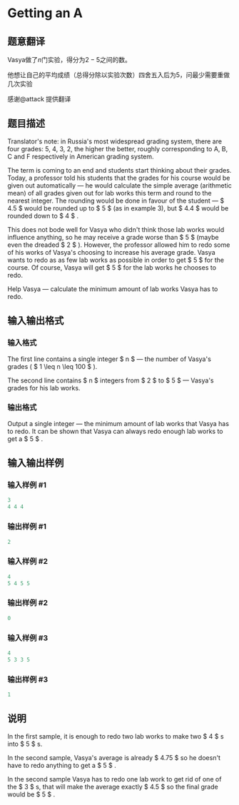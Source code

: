 # Getting an A

## 题意翻译

Vasya做了$n$门实验，得分为$2-5$之间的数。

他想让自己的平均成绩（总得分除以实验次数）四舍五入后为$5$，问最少需要重做几次实验

感谢@attack 提供翻译

## 题目描述

Translator's note: in Russia's most widespread grading system, there are four grades: 5, 4, 3, 2, the higher the better, roughly corresponding to A, B, C and F respectively in American grading system.

The term is coming to an end and students start thinking about their grades. Today, a professor told his students that the grades for his course would be given out automatically — he would calculate the simple average (arithmetic mean) of all grades given out for lab works this term and round to the nearest integer. The rounding would be done in favour of the student — $ 4.5 $ would be rounded up to $ 5 $ (as in example 3), but $ 4.4 $ would be rounded down to $ 4 $ .

This does not bode well for Vasya who didn't think those lab works would influence anything, so he may receive a grade worse than $ 5 $ (maybe even the dreaded $ 2 $ ). However, the professor allowed him to redo some of his works of Vasya's choosing to increase his average grade. Vasya wants to redo as as few lab works as possible in order to get $ 5 $ for the course. Of course, Vasya will get $ 5 $ for the lab works he chooses to redo.

Help Vasya — calculate the minimum amount of lab works Vasya has to redo.

## 输入输出格式

### 输入格式

The first line contains a single integer $ n $ — the number of Vasya's grades ( $ 1 \leq n \leq 100 $ ).

The second line contains $ n $ integers from $ 2 $ to $ 5 $ — Vasya's grades for his lab works.

### 输出格式

Output a single integer — the minimum amount of lab works that Vasya has to redo. It can be shown that Vasya can always redo enough lab works to get a $ 5 $ .

## 输入输出样例

### 输入样例 #1

```cpp
3
4 4 4

```
### 输出样例 #1

```cpp
2

```
### 输入样例 #2

```cpp
4
5 4 5 5

```
### 输出样例 #2

```cpp
0

```
### 输入样例 #3

```cpp
4
5 3 3 5

```
### 输出样例 #3

```cpp
1

```
## 说明

In the first sample, it is enough to redo two lab works to make two $ 4 $ s into $ 5 $ s.

In the second sample, Vasya's average is already $ 4.75 $ so he doesn't have to redo anything to get a $ 5 $ .

In the second sample Vasya has to redo one lab work to get rid of one of the $ 3 $ s, that will make the average exactly $ 4.5 $ so the final grade would be $ 5 $ .

